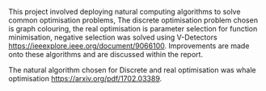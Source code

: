 This project involved deploying natural computing algorithms to solve common optimisation problems, The discrete optimisation problem chosen is graph colouring, the real optimisation is parameter selection for function minimisation, negative selection was solved using V-Detectors https://ieeexplore.ieee.org/document/9066100.
Improvements are made onto these algorithms and are discussed within the report.

The natural algorithm chosen for Discrete and real optimisation was whale optimisation https://arxiv.org/pdf/1702.03389.

